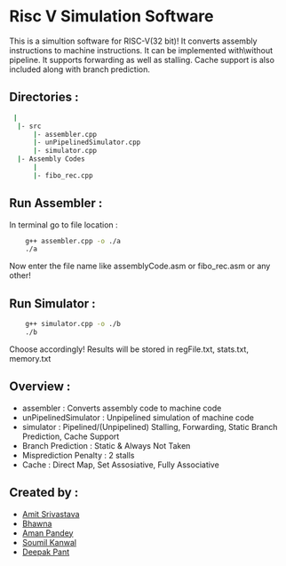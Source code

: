 # Risc V Simulation Software
This is a simultion software for RISC-V(32 bit)! It converts assembly instructions to machine instructions. It can be implemented with\without pipeline. It supports forwarding as well as stalling. Cache support is also included along with branch prediction.


## Directories :
```bash
 |
  |- src
      |- assembler.cpp
      |- unPipelinedSimulator.cpp
      |- simulator.cpp
  |- Assembly Codes
      |
      |- fibo_rec.cpp
```


## Run Assembler :
In terminal go to file location :

```bash
    g++ assembler.cpp -o ./a
    ./a
```

Now enter the file name like assemblyCode.asm or fibo_rec.asm or any other!


## Run Simulator :
```bash
    g++ simulator.cpp -o ./b
    ./b
 ```
 Choose accordingly!
 Results will be stored in regFile.txt, stats.txt, memory.txt
 
 
## Overview :

- assembler             : Converts assembly code to machine code
- unPipelinedSimulator  : Unpipelined simulation of machine code
- simulator             : Pipelined/(Unpipelined) Stalling, Forwarding, Static Branch Prediction, Cache Support 
- Branch Prediction     : Static & Always Not Taken
- Misprediction Penalty : 2 stalls
- Cache                 : Direct Map, Set Assosiative, Fully Associative


## Created by :
- [Amit Srivastava](https://github.com/cynicphoenix)
- [Bhawna](https://github.com/bhawnapaliwal)
- [Aman Pandey](https://github.com/pandey2000)
- [Soumil Kanwal](https://github.com/soumilkanwal80)
- [Deepak Pant](https://github.com/GaussQR)
